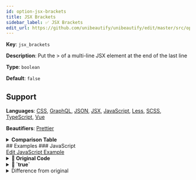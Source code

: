 ```yaml
---
id: option-jsx-brackets
title: JSX Brackets
sidebar_label: ✅ JSX Brackets
edit_url: https://github.com/unibeautify/unibeautify/edit/master/src/options.ts
---
```

**Key**: `jsx_brackets`

**Description**: Put the > of a multi-line JSX element at the end of the last line

**Type**: `boolean`

**Default**: `false`

## Support
**Languages**: [CSS](/docs/language-css.html), [GraphQL](/docs/language-graphql.html), [JSON](/docs/language-json.html), [JSX](/docs/language-jsx.html), [JavaScript](/docs/language-javascript.html), [Less](/docs/language-less.html), [SCSS](/docs/language-scss.html), [TypeScript](/docs/language-typescript.html), [Vue](/docs/language-vue.html)

**Beautifiers**: [Prettier](/docs/beautifier-prettier.html)

<details><summary><strong>Comparison Table</strong></summary>
| Language | [Prettier](/docs/beautifier-prettier.html) |
| --- | --- |
| [CSS](/docs/language-css.html) | &#9989; |
| [GraphQL](/docs/language-graphql.html) | &#9989; |
| [JSON](/docs/language-json.html) | &#9989; |
| [JSX](/docs/language-jsx.html) | &#9989; |
| [JavaScript](/docs/language-javascript.html) | &#9989; |
| [Less](/docs/language-less.html) | &#9989; |
| [SCSS](/docs/language-scss.html) | &#9989; |
| [TypeScript](/docs/language-typescript.html) | &#9989; |
| [Vue](/docs/language-vue.html) | &#9989; |
</details>
## Examples
### JavaScript
<div><a class="edit-page-link button" href="https://github.com/unibeautify/website/edit/master/docs/../examples/JavaScript/jsx_brackets.txt" target="_blank">Edit JavaScript Example</a></div>

<details><summary><strong>🚧 Original Code</strong></summary>
```JavaScript
<div
className="HelloWorld"
title={`You are visitor number ${num}`}
onMouseOver={onMouseOver}
>
    hello world
</div>
```
</details>
<details><summary><strong>🔧 `true`</strong></summary>
Using [Prettier](/docs/beautifier-prettier.html) beautifier:
```JavaScript
<div
  className="HelloWorld"
  title={`You are visitor number ${num}`}
  onMouseOver={onMouseOver}>
  hello world
</div>;

```
<details><summary>Configuration</summary>
A `.unibeautify.json` file would look like the following:
```json
{
  "JavaScript": {
    "indent_size": 2,
    "indent_char": " ",
    "jsx_brackets": true
  }
}
```
</details>
<details><summary>Difference from original</summary>
```diff
Index: true
===================================================================
--- true	Original
+++ true	Beautified
@@ -1,7 +1,6 @@
 <div␊
-className="HelloWorld"␊
-title={`You␣are␣visitor␣number␣${num}`}␊
-onMouseOver={onMouseOver}␊
->␊
-␣␣␣␣hello␣world␊
-</div>
\ No newline at end of file
+␣␣className="HelloWorld"␊
+␣␣title={`You␣are␣visitor␣number␣${num}`}␊
+␣␣onMouseOver={onMouseOver}>␊
+␣␣hello␣world␊
+</div>;␊

```
</details>
</details>
<details><summary><strong>🔧 `false`</strong></summary>
Using [Prettier](/docs/beautifier-prettier.html) beautifier:
```JavaScript
<div
  className="HelloWorld"
  title={`You are visitor number ${num}`}
  onMouseOver={onMouseOver}
>
  hello world
</div>;

```
<details><summary>Configuration</summary>
A `.unibeautify.json` file would look like the following:
```json
{
  "JavaScript": {
    "indent_size": 2,
    "indent_char": " ",
    "jsx_brackets": false
  }
}
```
</details>
<details><summary>Difference from original</summary>
```diff
Index: false
===================================================================
--- false	Original
+++ false	Beautified
@@ -1,7 +1,7 @@
 <div␊
-className="HelloWorld"␊
-title={`You␣are␣visitor␣number␣${num}`}␊
-onMouseOver={onMouseOver}␊
+␣␣className="HelloWorld"␊
+␣␣title={`You␣are␣visitor␣number␣${num}`}␊
+␣␣onMouseOver={onMouseOver}␊
\ No newline at end of file
 >␊
-␣␣␣␣hello␣world␊
-</div>
+␣␣hello␣world␊
+</div>;␊

```
</details>
</details>